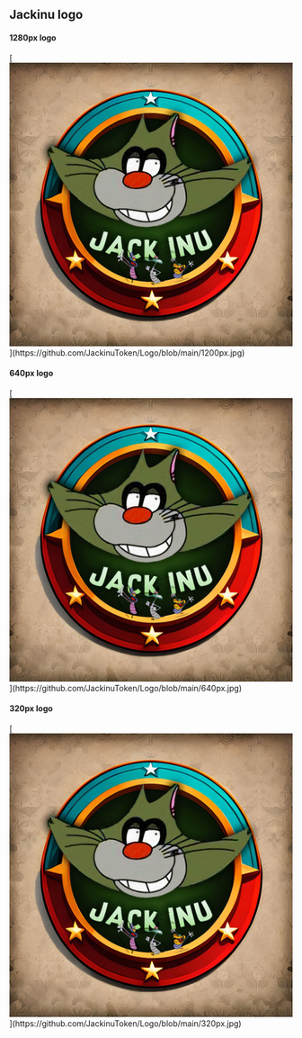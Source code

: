 <h2> Jackinu logo </h2>

<h4>  1280px logo </h4>
[<img src="https://github.com/JackinuToken/Logo/blob/main/1200px%201200px.jpg" width="628"/>
](https://github.com/JackinuToken/Logo/blob/main/1200px.jpg)


<h4>  640px logo </h4>
[<img src="https://github.com/JackinuToken/Logo/blob/main/1200px%201200px.jpg" width="628"/>
](https://github.com/JackinuToken/Logo/blob/main/640px.jpg)


<h4>  320px logo </h4>
[<img src="https://github.com/JackinuToken/Logo/blob/main/1200px%201200px.jpg" width="628"/>
](https://github.com/JackinuToken/Logo/blob/main/320px.jpg)
